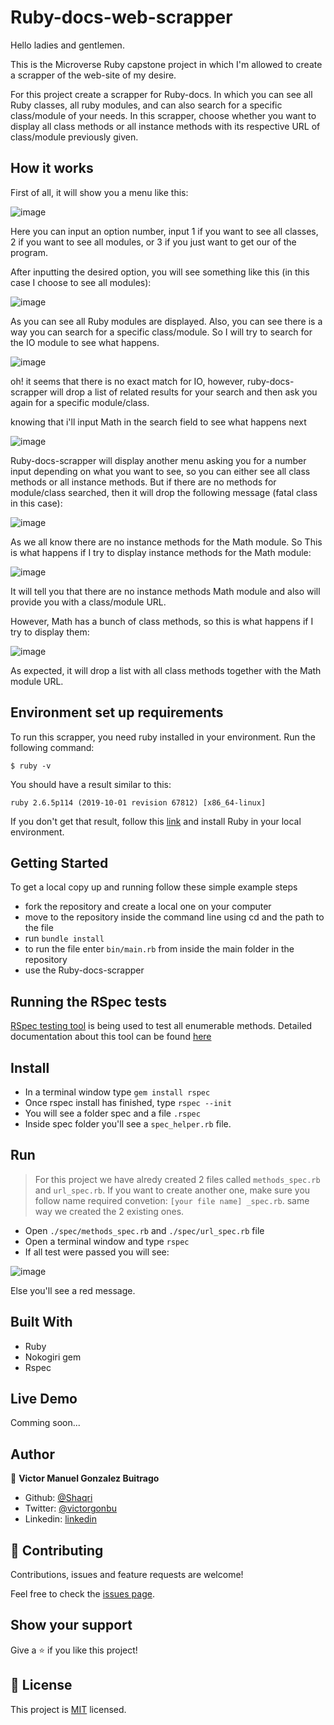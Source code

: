 # Ruby-docs-web-scrapper

Hello ladies and gentlemen.

This is the Microverse Ruby capstone project in which I'm allowed to create a scrapper of the web-site of my desire.

For this project create a scrapper for Ruby-docs. In which you can see all Ruby classes, all ruby modules, and can also search for a specific class/module of your needs.
In this scrapper, choose whether you want to display all class methods or all instance methods with its respective URL of class/module previously given.

## How it works

First of all, it will show you a menu like this: 

![image](assets/menu.PNG)

Here you can input an option number, input 1 if you want to see all classes, 2 if you want to see all modules, or 3 if you just want to get our of the program.

After inputting the desired option, you will see something like this (in this case I choose to see all modules):

![image](assets/module.PNG)

As you can see all Ruby modules are displayed. Also, you can see there is a way you can search for a specific class/module. So I will try to search for the IO module to see what happens.

![image](assets/search.PNG)

oh! it seems that there is no exact match for IO, however, ruby-docs-scrapper will drop a list of related results for your search and then ask you again for a specific module/class.

knowing that i'll input Math in the search field to see what happens next

![image](assets/math.PNG)

Ruby-docs-scrapper will display another menu asking you for a number input depending on what you want to see, so you can either see all class methods or all instance methods. But if there are no methods for module/class searched, then it will drop the following message (fatal class in this case):

![image](assets/no_methods.PNG)

 As we all know there are no instance methods for the Math module. So This is what happens if I try to display instance methods for the Math module:

![image](assets/instance.PNG)

It will tell you that there are no instance methods Math module and also will provide you with a class/module URL.

However, Math has a bunch of class methods, so this is what happens if I try to display them: 

![image](/assets/class.PNG)

As expected, it will drop a list with all class methods together with the Math module URL.

## Environment set up requirements

To run this scrapper, you need ruby installed in your environment.
Run the following command:

```
$ ruby -v
```

You should have a result similar to this:

```
ruby 2.6.5p114 (2019-10-01 revision 67812) [x86_64-linux]
```

If you don't get that result, follow this [link](https://www.ruby-lang.org/en/documentation/installation/) and install Ruby in your local environment.

## Getting Started

To get a local copy up and running follow these simple example steps

- fork the repository and create a local one on your computer
- move to the repository inside the command line using cd and the path to the file
- run `bundle install`
- to run the file enter `bin/main.rb` from inside the main folder in the repository
- use the Ruby-docs-scrapper


## Running the RSpec tests
[RSpec testing tool](https://rspec.info/) is being used to test all enumerable methods. 
Detailed documentation about this tool can be found [here](https://relishapp.com/rspec/docs)

## Install

- In a terminal window type `gem install rspec`
- Once rspec install has finished, type `rspec --init`
- You will see a folder spec and a file `.rspec`
- Inside spec folder you'll see a `spec_helper.rb` file.

## Run 
> For this project we have alredy created 2 files called `methods_spec.rb` and `url_spec.rb`. If you want to create another one, make sure you follow name required convetion: `[your file name] _spec.rb`. same way we created the 2 existing ones.


- Open `./spec/methods_spec.rb` and `./spec/url_spec.rb` file
- Open a terminal window and type `rspec`
- If all test were passed you will see:

![image](assets/rspec_screen.PNG)

Else you'll see a red message.

## Built With

- Ruby
- Nokogiri gem
- Rspec

## Live Demo

Comming soon...


## Author

👤 **Victor Manuel Gonzalez Buitrago**

- Github: [@Shaqri](https://github.com/Shaqri)
- Twitter: [@victorgonbu](https://twitter.com/victorgonbu)
- Linkedin: [linkedin](https://www.linkedin.com/in/victor-manuel-gonzalez-buitrago-8704731a5/)

## 🤝 Contributing

Contributions, issues and feature requests are welcome!

Feel free to check the [issues page](issues/).

## Show your support

Give a ⭐️ if you like this project!

## 📝 License

This project is [MIT](lic.url) licensed.